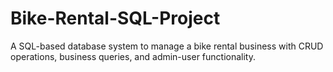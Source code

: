 # Bike-Rental-SQL-Project
A SQL-based database system to manage a bike rental business with CRUD operations, business queries, and admin-user functionality.
